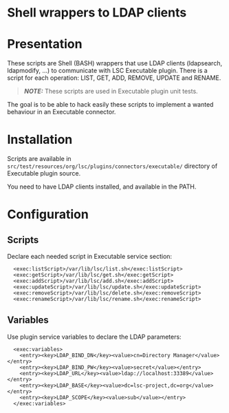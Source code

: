 # Shell wrappers to LDAP clients

Presentation
============

These scripts are Shell (BASH) wrappers that use LDAP clients (ldapsearch, ldapmodify, ...) to communicate with LSC Executable plugin. There is a script for each operation: LIST, GET, ADD, REMOVE, UPDATE and RENAME.

> **_NOTE:_** These scripts are used in Executable plugin unit tests.

The goal is to be able to hack easily these scripts to implement a wanted behaviour in an Executable connector.

Installation
============

Scripts are available in `src/test/resources/org/lsc/plugins/connectors/executable/` directory of Executable plugin source.

You need to have LDAP clients installed, and available in the PATH.

Configuration
=============

Scripts
-------

Declare each needed script in Executable service section:

```
  <exec:listScript>/var/lib/lsc/list.sh</exec:listScript>
  <exec:getScript>/var/lib/lsc/get.sh</exec:getScript>
  <exec:addScript>/var/lib/lsc/add.sh</exec:addScript>
  <exec:updateScript>/var/lib/lsc/update.sh</exec:updateScript>
  <exec:removeScript>/var/lib/lsc/delete.sh</exec:removeScript>
  <exec:renameScript>/var/lib/lsc/rename.sh</exec:renameScript>
```

Variables
---------

Use plugin service variables to declare the LDAP parameters:

```
  <exec:variables>
    <entry><key>LDAP_BIND_DN</key><value>cn=Directory Manager</value></entry>
    <entry><key>LDAP_BIND_PW</key><value>secret</value></entry>
    <entry><key>LDAP_URL</key><value>ldap://localhost:33389</value></entry>
    <entry><key>LDAP_BASE</key><value>dc=lsc-project,dc=org</value></entry>
    <entry><key>LDAP_SCOPE</key><value>sub</value></entry>
  </exec:variables>
```

